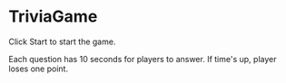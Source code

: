 # TriviaGame

Click Start to start the game.

Each question has 10 seconds for players to answer. If time's up, player loses one point.
